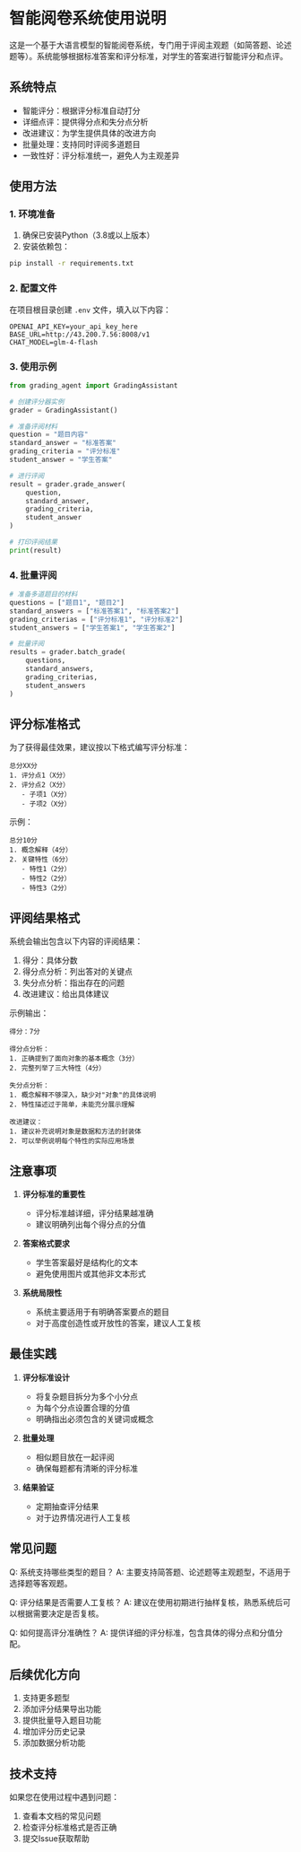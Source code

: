 # 智能阅卷系统使用说明

这是一个基于大语言模型的智能阅卷系统，专门用于评阅主观题（如简答题、论述题等）。系统能够根据标准答案和评分标准，对学生的答案进行智能评分和点评。

## 系统特点

- 智能评分：根据评分标准自动打分
- 详细点评：提供得分点和失分点分析
- 改进建议：为学生提供具体的改进方向
- 批量处理：支持同时评阅多道题目
- 一致性好：评分标准统一，避免人为主观差异

## 使用方法

### 1. 环境准备
1. 确保已安装Python（3.8或以上版本）
2. 安装依赖包：
```bash
pip install -r requirements.txt
```

### 2. 配置文件
在项目根目录创建 `.env` 文件，填入以下内容：
```
OPENAI_API_KEY=your_api_key_here
BASE_URL=http://43.200.7.56:8008/v1
CHAT_MODEL=glm-4-flash
```

### 3. 使用示例

```python
from grading_agent import GradingAssistant

# 创建评分器实例
grader = GradingAssistant()

# 准备评阅材料
question = "题目内容"
standard_answer = "标准答案"
grading_criteria = "评分标准"
student_answer = "学生答案"

# 进行评阅
result = grader.grade_answer(
    question,
    standard_answer,
    grading_criteria,
    student_answer
)

# 打印评阅结果
print(result)
```

### 4. 批量评阅

```python
# 准备多道题目的材料
questions = ["题目1", "题目2"]
standard_answers = ["标准答案1", "标准答案2"]
grading_criterias = ["评分标准1", "评分标准2"]
student_answers = ["学生答案1", "学生答案2"]

# 批量评阅
results = grader.batch_grade(
    questions,
    standard_answers,
    grading_criterias,
    student_answers
)
```

## 评分标准格式

为了获得最佳效果，建议按以下格式编写评分标准：

```
总分XX分
1. 评分点1（X分）
2. 评分点2（X分）
   - 子项1（X分）
   - 子项2（X分）
```

示例：
```
总分10分
1. 概念解释（4分）
2. 关键特性（6分）
   - 特性1（2分）
   - 特性2（2分）
   - 特性3（2分）
```

## 评阅结果格式

系统会输出包含以下内容的评阅结果：

1. 得分：具体分数
2. 得分点分析：列出答对的关键点
3. 失分点分析：指出存在的问题
4. 改进建议：给出具体建议

示例输出：
```
得分：7分

得分点分析：
1. 正确提到了面向对象的基本概念（3分）
2. 完整列举了三大特性（4分）

失分点分析：
1. 概念解释不够深入，缺少对"对象"的具体说明
2. 特性描述过于简单，未能充分展示理解

改进建议：
1. 建议补充说明对象是数据和方法的封装体
2. 可以举例说明每个特性的实际应用场景
```

## 注意事项

1. **评分标准的重要性**
   - 评分标准越详细，评分结果越准确
   - 建议明确列出每个得分点的分值

2. **答案格式要求**
   - 学生答案最好是结构化的文本
   - 避免使用图片或其他非文本形式

3. **系统局限性**
   - 系统主要适用于有明确答案要点的题目
   - 对于高度创造性或开放性的答案，建议人工复核

## 最佳实践

1. **评分标准设计**
   - 将复杂题目拆分为多个小分点
   - 为每个分点设置合理的分值
   - 明确指出必须包含的关键词或概念

2. **批量处理**
   - 相似题目放在一起评阅
   - 确保每题都有清晰的评分标准

3. **结果验证**
   - 定期抽查评分结果
   - 对于边界情况进行人工复核

## 常见问题

Q: 系统支持哪些类型的题目？
A: 主要支持简答题、论述题等主观题型，不适用于选择题等客观题。

Q: 评分结果是否需要人工复核？
A: 建议在使用初期进行抽样复核，熟悉系统后可以根据需要决定是否复核。

Q: 如何提高评分准确性？
A: 提供详细的评分标准，包含具体的得分点和分值分配。

## 后续优化方向

1. 支持更多题型
2. 添加评分结果导出功能
3. 提供批量导入题目功能
4. 增加评分历史记录
5. 添加数据分析功能

## 技术支持

如果您在使用过程中遇到问题：
1. 查看本文档的常见问题
2. 检查评分标准格式是否正确
3. 提交Issue获取帮助 